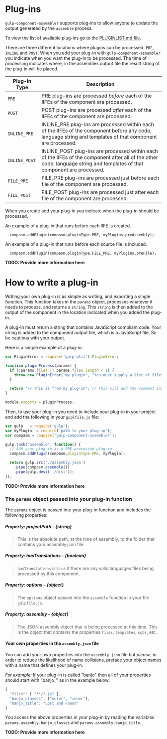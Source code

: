 Plug-ins
========

`gulp-component-assembler` supports plug-ins to allow anyone to update the output generated by the `assemble` process.

To view the list of available plug-ins go to the [PLUGINLIST.md file](https://github.com/intervalia/gulp-component-assembler/tree/master/plugins/PLUGINLIST.MD).

There are three different locations where plugins can be processed: `PRE`, `INLINE` and `POST`. When you add your plug-in with `gulp-component-assembler` you indicate when you want the plug-in to be processed. The time of processing indicates where, in the assembles output file the result string of the plug-in will be placed. 

| Plug-in Type | Description |
| ----------- | ----------- |
| `PRE` | PRE plug-ins are processed *before* each of the IIFEs of the component are processed. |
| `POST` | POST plug-ins are processed *after* each of the IIFEs of the component are processed. |
| `INLINE_PRE` | INLINE_PRE plug-ins are processed within each of the IIFEs of the component before any code, language string and templates of that component are processed. |
| `INLINE_POST` | INLINE_POST plug-ins are processed within each of the IIFEs of the component after all of the other code, language string and templates of that component are processed. |
| `FILE_PRE` | FILE_PRE plug-ins are processed just before each file of the component are processed. |
| `FILE_POST` | FILE_POST plug-ins are processed just after each file of the component are processed. |

When you create add your plug-in you indicate when the plug-in should be processed.

An example of a plug-in that runs before each IIFE is created.

```JS
  compasm.addPlugin(compasm.pluginType.PRE, myPlugins.preAssembly);
```

An example of a plug-in that runs before each source file is included.

```JS
  compasm.addPlugin(compasm.pluginType.FILE_PRE, myPlugins.preFile);
```

**TODO: Provide more information here**

# How to write a plug-in

Writing your own plug-in is as simple as writing, and exporting a single function. This function takes in the `params` object, processes whatever it needs to process, and returns a `string`. This `string` is then added to the output of the component in the location indicated when you added the plug-in.

A plug-in must return a string that contains JavaScript compliant code. Your string is added to the component output file, which is a JavaScript file. So be cautious with your output.   

Here is a simple example of a plug-in:

```js
var PluginError = require('gulp-util').PluginError;

function pluginProcess(params) {
  if (!params.files || params.files.length < 1) {
    throw new PluginError("my plugin", "You must supply a list of files");
  }

  return "// This is from my plug-in"; // This will add the comment into the output file
}

module.exports = pluginProcess;
```

Then, to use your plug-in you need to include your plug-in in your project and add the following in your `guplfile.js` file:

```js
var gulp   = require('gulp');
var myPlugin  = require('path to your plug-in');
var compasm = require('gulp-component-assembler');

gulp.task('assemble', function() {
  // Add your plug-in as a PRE-processed plug-in 
  compasm.addPlugin(compasm.pluginType.PRE, myPlugin);

  return gulp.src('./assembly.json')
    .pipe(compasm.assemble())
    .pipe(gulp.dest('./dist'));
});
```

**TODO: Provide more information here**



### The `params` object passed into your plug-in function

The `params` object is passed into your plug-in function and includes the following properties:

##### Property: projectPath - *{string}*
>This is the absolute path, at the time of assembly, to the folder that contains your assembly.json file.

##### Property: hasTranslations - *{boolean}*
>`hasTranslations` is `true` if there are any valid languages files being processed by this component.

##### Property: options - *{object}*
>The `options` object passed into the `assemble` function in your file `gulpfile.js`.

##### Property: assembly - *{object}*
>The JSON assembly object that is being processed at this time. This is the object that contains the properties `files`, `templates`, `subs`, etc.


#### Your own properties in the `assembly.json` file
You can add your own properties into the `assembly.json` file but *please*, in order to reduce the likelihood of name collisions, preface your object names with a name that defines your plug-in.

*For example:* If your plug-in is called "banjo" then all of your properties should start with "banjo_" as in the example below:

```js
{
  "files": [ "**/*.js" ],
  "banjo_classes": ["outer", "inner"],
  "banjo_title": "Lost and Found"
}
``` 

You access the above properties in your plug-in by reading the variables `params.assembly.banjo_classes` and `params.assembly.banjo_title`.

**TODO: Provide more information here**

